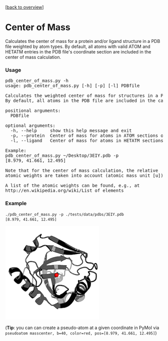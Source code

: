 [[back to overview](../../README.md)]

# Center of Mass



Calculates the center of mass for a protein and/or ligand structure in a PDB file weighted by atom types. By default, all atoms with valid ATOM and HETATM entries in the PDB file's coordinate section are included in the center of mass calculation.




### Usage

<pre>
pdb_center_of_mass.py -h
usage: pdb_center_of_mass.py [-h] [-p] [-l] PDBfile

Calculates the weighted center of mass for structures in a PDB file.
By default, all atoms in the PDB file are included in the calculation.

positional arguments:
  PDBfile

optional arguments:
  -h, --help     show this help message and exit
  -p, --protein  Center of mass for atoms in ATOM sections only
  -l, --ligand   Center of mass for atoms in HETATM sections only

Example:
pdb_center_of_mass.py ~/Desktop/3EIY.pdb -p
[8.979, 41.661, 12.495]

Note that for the center of mass calculation, the relative
atomic weights are taken into account (atomic mass unit [u]).

A list of the atomic weights can be found, e.g., at
http://en.wikipedia.org/wiki/List_of_elements
</pre>


### Example

	./pdb_center_of_mass.py -p ./tests/data/pdbs/3EIY.pdb 
	[8.979, 41.661, 12.495]

![](../../images/tools/ex_pdb_center_of_mass.png)


(**Tip**: you can can create a pseudo-atom at a given coordinate in PyMol via  
`pseudoatom masscenter, b=40, color=red, pos=[8.979, 41.661, 12.495]`)

